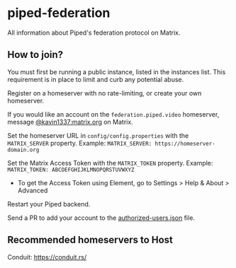 # piped-federation

All information about Piped's federation protocol on Matrix.

## How to join?

You must first be running a public instance, listed in the instances list. This requirement is in place to limit and curb any potential abuse.

Register on a homeserver with no rate-limiting, or create your own homeserver.

If you would like an account on the `federation.piped.video` homeserver, message [@kavin1337:matrix.org](https://matrix.to/#/@kavin1337:matrix.org) on Matrix.

Set the homeserver URL in `config/config.properties` with the `MATRIX_SERVER` property.
Example: `MATRIX_SERVER: https://homeserver-domain.org`

Set the Matrix Access Token with the `MATRIX_TOKEN` property.
Example: `MATRIX_TOKEN: ABCDEFGHIJKLMNOPQRSTUVWXYZ`
- To get the Access Token using Element, go to Settings > Help & About > Advanced

Restart your Piped backend.

Send a PR to add your account to the [authorized-users.json](/authorized-users.json) file.

## Recommended homeservers to Host

Conduit: https://conduit.rs/
